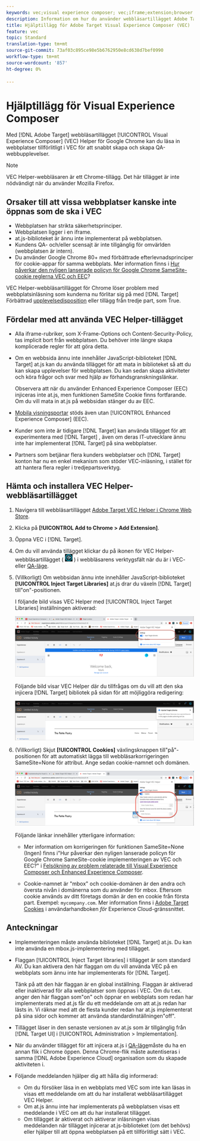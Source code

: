 ```yaml
---
keywords: vec;visual experience composer; vec;iframe;extension;browser
description: Information om hur du använder webbläsartillägget Adobe Target Visual Experience Composer (VEC) för att läsa in webbplatser tillförlitligt i VEC för att snabbt skapa och skapa QA-upplevelser.
title: Hjälptillägg för Adobe Target Visual Experience Composer (VEC)
feature: vec
topic: Standard
translation-type: tm+mt
source-git-commit: 73af03c895ce98e5b6762950e8cd638d7bef0990
workflow-type: tm+mt
source-wordcount: '857'
ht-degree: 0%

---
```



# Hjälptillägg för Visual Experience Composer

Med [!DNL Adobe Target] webbläsartillägget [!UICONTROL Visual Experience Composer] (VEC) Helper för Google Chrome kan du läsa in webbplatser tillförlitligt i VEC för att snabbt skapa och skapa QA-webbupplevelser.

>[!NOTE]
>
>VEC Helper-webbläsaren är ett Chrome-tillägg. Det här tillägget är inte nödvändigt när du använder Mozilla Firefox.

## Orsaker till att vissa webbplatser kanske inte öppnas som de ska i VEC

* Webbplatsen har strikta säkerhetsprinciper.
* Webbplatsen ligger i en iframe.
* at.js-biblioteket är ännu inte implementerat på webbplatsen.
* Kundens QA- och/eller scensajt är inte tillgänglig för omvärlden (webbplatsen är intern).
* Du använder Google Chrome 80+ med förbättrade efterlevnadsprinciper för cookie-appar för samma webbplats. Mer information finns i [Hur påverkar den nyligen lanserade policyn för Google Chrome SameSite-cookie reglerna VEC och EEC](/help/c-experiences/c-visual-experience-composer/r-troubleshoot-composer/issues-related-to-the-visual-experience-composer-vec-and-enhanced-experience-composer-eec.md#samesite)?

VEC Helper-webbläsartillägget för Chrome löser problem med webbplatsinläsning som kunderna nu förlitar sig på med [!DNL Target] Förbättrad [upplevelsedisposition](/help/administrating-target/visual-experience-composer-set-up.md#eec) eller tillägg från tredje part, som True.

## Fördelar med att använda VEC Helper-tillägget

* Alla iframe-rubriker, som X-Frame-Options och Content-Security-Policy, tas implicit bort från webbplatsen. Du behöver inte längre skapa komplicerade regler för att göra detta.
* Om en webbsida ännu inte innehåller JavaScript-biblioteket [!DNL Target] at.js kan du använda tillägget för att mata in biblioteket så att du kan skapa upplevelser för webbplatsen. Du kan sedan skapa aktiviteter och köra frågor och svar med hjälp av förhandsgranskningslänkar.

   Observera att när du använder Enhanced Experience Composer (EEC) injiceras inte at.js, men funktionen SameSite Cookie finns fortfarande. Om du vill mata in at.js på webbsidan stänger du av EEC.

* [Mobila visningsportar](/help/c-experiences/c-visual-experience-composer/mobile-viewports.md) stöds även utan [!UICONTROL Enhanced Experience Composer] (EEC).
* Kunder som inte är tidigare [!DNL Target] kan använda tillägget för att experimentera med [!DNL Target] , även om deras IT-utvecklare ännu inte har implementerat [!DNL Target] på sina webbplatser.
* Partners som betjänar flera kunders webbplatser och [!DNL Target] konton har nu en enkel mekanism som stöder VEC-inläsning, i stället för att hantera flera regler i tredjepartsverktyg.

## Hämta och installera VEC Helper-webbläsartillägget

1. Navigera till webbläsartillägget [Adobe Target VEC Helper i Chrome Web Store](https://chrome.google.com/webstore/detail/adobe-target-vec-helper/ggjpideecfnbipkacplkhhaflkdjagak).
1. Klicka på **[!UICONTROL Add to Chrome > Add Extension]**.
1. Öppna VEC i [!DNL Target].
1. Om du vill använda tillägget klickar du på ikonen för VEC Helper-webbläsartillägget ( ![VEC Helper-ikonen](/help/c-experiences/c-visual-experience-composer/r-troubleshoot-composer/assets/vec-help-extension.png) ) i webbläsarens verktygsfält när du är i VEC- eller [QA-läge](/help/c-activities/c-activity-qa/activity-qa.md).
1. (Villkorligt) Om webbsidan ännu inte innehåller JavaScript-biblioteket **[!UICONTROL Inject Target Libraries]** at.js drar du växeln [!DNL Target] till&quot;on&quot;-positionen.

   I följande bild visas VEC Helper med [!UICONTROL Inject Target Libraries] inställningen aktiverad:

   ![VEC-hjälp 1](/help/c-experiences/c-visual-experience-composer/r-troubleshoot-composer/assets/vec-help-extension-1.png)

   Följande bild visar VEC Helper där du tillfrågas om du vill att den ska injicera [!DNL Target] bibliotek på sidan för att möjliggöra redigering:

   ![VEC-hjälp 2](/help/c-experiences/c-visual-experience-composer/r-troubleshoot-composer/assets/vec-helper.png)

1. (Villkorligt) Skjut **[!UICONTROL Cookies]** växlingsknappen till&quot;på&quot;-positionen för att automatiskt lägga till webbläsarkorrigeringen SameSite=None för attribut. Ange sedan cookie-namnet och domänen.

   ![Cookies i VEC-hjälptillägget](/help/c-experiences/c-visual-experience-composer/r-troubleshoot-composer/assets/cookies-vec-helper.png)

   Följande länkar innehåller ytterligare information:

   * Mer information om korrigeringen för funktionen SameSite=None (Ingen) finns i&quot;Hur påverkar den nyligen lanserade policyn för Google Chrome SameSite-cookie implementeringen av VEC och EEC?&quot; i [Felsökning av problem relaterade till Visual Experience Composer och Enhanced Experience Composer](/help/c-experiences/c-visual-experience-composer/r-troubleshoot-composer/issues-related-to-the-visual-experience-composer-vec-and-enhanced-experience-composer-eec.md#samesite).

   * Cookie-namnet är &quot;mbox&quot; och cookie-domänen är den andra och översta nivån i domänerna som du använder för mbox. Eftersom cookie används av ditt företags domän är den en cookie från första part. Exempel: `mycompany.com`. Mer information finns i [Adobe Target Cookies](https://docs.adobe.com/content/help/en/core-services/interface/ec-cookies/cookies-target.html) i användarhandboken *för* Experience Cloud-gränssnittet.

## Anteckningar

* Implementeringen måste använda biblioteket [!DNL Target] at.js. Du kan inte använda en mbox.js-implementering med tillägget.
* Flaggan [!UICONTROL Inject Target libraries] i tillägget är som standard AV. Du kan aktivera den här flaggan om du vill använda VEC på en webbplats som ännu inte har implementerats för [!DNL Target].

   Tänk på att den här flaggan är en global inställning. Flaggan är aktiverad eller inaktiverad för alla webbplatser som öppnas i VEC. Om du t.ex. anger den här flaggan som&quot;on&quot; och öppnar en webbplats som redan har implementerats med at.js får du ett meddelande om att at.js redan har lästs in. Vi räknar med att de flesta kunder redan har at.js implementerat på sina sidor och kommer att använda standardinställningen&quot;off&quot;.

* Tillägget läser in den senaste versionen av at.js som är tillgänglig från [!DNL Target UI] i [!UICONTROL Administration > Implementation].
* När du använder tillägget för att injicera at.js i [QA-läge](/help/c-activities/c-activity-qa/activity-qa.md)måste du ha en annan flik i Chrome öppen. Denna Chrome-flik måste autentiseras i samma [!DNL Adobe Experience Cloud] organisation som du skapade aktiviteten i.
* Följande meddelanden hjälper dig att hålla dig informerad:

   * Om du försöker läsa in en webbplats med VEC som inte kan läsas in visas ett meddelande om att du har installerat webbläsartillägget VEC Helper.
   * Om at.js ännu inte har implementerats på webbplatsen visas ett meddelande i VEC om att du har installerat tillägget.
   * Om tillägget är aktiverat och aktiverar inläsningen visas meddelanden när tillägget injicerar at.js-biblioteket (om det behövs) eller hjälper till att öppna webbplatsen på ett tillförlitligt sätt i VEC.

